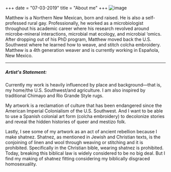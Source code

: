 +++
date = "07-03-2019"
title = "About me"
+++
![image][1]

Matthew is a Northern New Mexican, born and raised. He is also a self-professed rural gay. Professionally, he worked as a microbiologist throughout his academic career where his research revolved around microbe-mineral interactions, microbial mat ecology, and microbial ‘omics. After dropping out of his PhD program, Matthew moved back the U.S. Southwest where he learned how to weave, and stitch colcha embroidery. Matthew is a 4th generation weaver and is currently working in Española, New Mexico. 

________________

##### Artist's Statement:

Currently my work is heavily influenced by place and background—that is, my home/the U.S. Southwest/and agriculture. I am also inspired by traditional Chimayo and Rio Grande Style rugs. 

My artwork is a reclamation of culture that has been endangered since the American Imperial Colonialism of the U.S. Southwest. And I want to be able to use a Spanish colonial art form (colcha embroidery) to decolonize stories and reveal the hidden histories of queer and mestizo folk. 

Lastly, I see some of my artwork as an act of ancient rebellion because I make shatnez. Shatnez, as mentioned in Jewish and Christian texts, is the conjoining of linen and wool through weaving or stitching and it is prohibited. Specifically in the Christian bible, wearing shatnez is prohibited. Today, breaking this biblical law is widely considered to be no big deal. But I find my making of shatnez fitting considering my biblically disgraced homosexuality. 


[1]: /img/me.jpg
